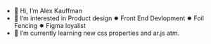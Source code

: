 - 👋 Hi, I’m Alex Kauffman
- 👀 I’m interested in Product design ✸ Front End Devlopment ✸ Foil Fencing ✸ Figma loyalist 
- 🌱 I’m currently learning new css properties and ar.js atm. 

<!---
ak4479/ak4479 is a ✨ special ✨ repository because its `README.md` (this file) appears on your GitHub profile.
You can click the Preview link to take a look at your changes.
--->
